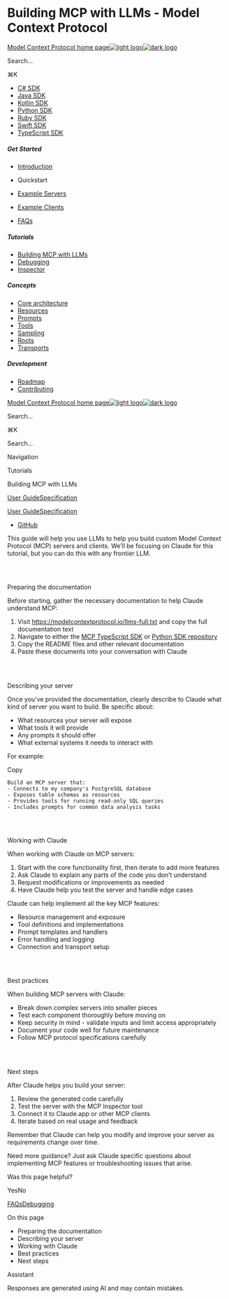 # Building MCP with LLMs - Model Context Protocol

[Model Context Protocol home page![light logo](https://mintlify.s3.us-west-1.amazonaws.com/mcp/logo/light.svg)![dark logo](https://mintlify.s3.us-west-1.amazonaws.com/mcp/logo/dark.svg)](/)

Search...

⌘K

* [C# SDK](https://github.com/modelcontextprotocol/csharp-sdk)
* [Java SDK](https://github.com/modelcontextprotocol/java-sdk)
* [Kotlin SDK](https://github.com/modelcontextprotocol/kotlin-sdk)
* [Python SDK](https://github.com/modelcontextprotocol/python-sdk)
* [Ruby SDK](https://github.com/modelcontextprotocol/ruby-sdk)
* [Swift SDK](https://github.com/modelcontextprotocol/swift-sdk)
* [TypeScript SDK](https://github.com/modelcontextprotocol/typescript-sdk)

##### Get Started

  * [Introduction](/introduction)
  * Quickstart

  * [Example Servers](/examples)
  * [Example Clients](/clients)
  * [FAQs](/faqs)

##### Tutorials

  * [Building MCP with LLMs](/tutorials/building-mcp-with-llms)
  * [Debugging](/docs/tools/debugging)
  * [Inspector](/docs/tools/inspector)

##### Concepts

  * [Core architecture](/docs/concepts/architecture)
  * [Resources](/docs/concepts/resources)
  * [Prompts](/docs/concepts/prompts)
  * [Tools](/docs/concepts/tools)
  * [Sampling](/docs/concepts/sampling)
  * [Roots](/docs/concepts/roots)
  * [Transports](/docs/concepts/transports)

##### Development

  * [Roadmap](/development/roadmap)
  * [Contributing](/development/contributing)

[Model Context Protocol home page![light logo](https://mintlify.s3.us-west-1.amazonaws.com/mcp/logo/light.svg)![dark logo](https://mintlify.s3.us-west-1.amazonaws.com/mcp/logo/dark.svg)](/)

Search...

⌘K

Search...

Navigation

Tutorials

Building MCP with LLMs

[User Guide](/introduction)[Specification](/specification/2025-03-26)

[User Guide](/introduction)[Specification](/specification/2025-03-26)

* [GitHub](https://github.com/modelcontextprotocol)

This guide will help you use LLMs to help you build custom Model Context Protocol (MCP) servers and clients. We’ll be focusing on Claude for this tutorial, but you can do this with any frontier LLM.

## 

​

Preparing the documentation

Before starting, gather the necessary documentation to help Claude understand MCP:

  1. Visit <https://modelcontextprotocol.io/llms-full.txt> and copy the full documentation text
  2. Navigate to either the [MCP TypeScript SDK](https://github.com/modelcontextprotocol/typescript-sdk) or [Python SDK repository](https://github.com/modelcontextprotocol/python-sdk)
  3. Copy the README files and other relevant documentation
  4. Paste these documents into your conversation with Claude

## 

​

Describing your server

Once you’ve provided the documentation, clearly describe to Claude what kind of server you want to build. Be specific about:

  * What resources your server will expose
  * What tools it will provide
  * Any prompts it should offer
  * What external systems it needs to interact with

For example:

Copy
    
    
    Build an MCP server that:
    - Connects to my company's PostgreSQL database
    - Exposes table schemas as resources
    - Provides tools for running read-only SQL queries
    - Includes prompts for common data analysis tasks
    

## 

​

Working with Claude

When working with Claude on MCP servers:

  1. Start with the core functionality first, then iterate to add more features
  2. Ask Claude to explain any parts of the code you don’t understand
  3. Request modifications or improvements as needed
  4. Have Claude help you test the server and handle edge cases

Claude can help implement all the key MCP features:

  * Resource management and exposure
  * Tool definitions and implementations
  * Prompt templates and handlers
  * Error handling and logging
  * Connection and transport setup

## 

​

Best practices

When building MCP servers with Claude:

  * Break down complex servers into smaller pieces
  * Test each component thoroughly before moving on
  * Keep security in mind - validate inputs and limit access appropriately
  * Document your code well for future maintenance
  * Follow MCP protocol specifications carefully

## 

​

Next steps

After Claude helps you build your server:

  1. Review the generated code carefully
  2. Test the server with the MCP Inspector tool
  3. Connect it to Claude.app or other MCP clients
  4. Iterate based on real usage and feedback

Remember that Claude can help you modify and improve your server as requirements change over time.

Need more guidance? Just ask Claude specific questions about implementing MCP features or troubleshooting issues that arise.

Was this page helpful?

YesNo

[FAQs](/faqs)[Debugging](/docs/tools/debugging)

On this page

  * Preparing the documentation
  * Describing your server
  * Working with Claude
  * Best practices
  * Next steps

Assistant

Responses are generated using AI and may contain mistakes.